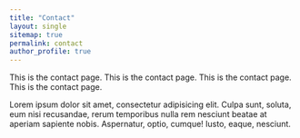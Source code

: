 ```yaml
---
title: "Contact"
layout: single
sitemap: true
permalink: contact
author_profile: true
---
```


This is the contact page.
This is the contact page.
This is the contact page.
This is the contact page.


Lorem ipsum dolor sit amet, consectetur adipisicing elit. Culpa sunt, soluta, eum nisi recusandae, rerum temporibus nulla rem nesciunt beatae at aperiam sapiente nobis. Aspernatur, optio, cumque! Iusto, eaque, nesciunt.